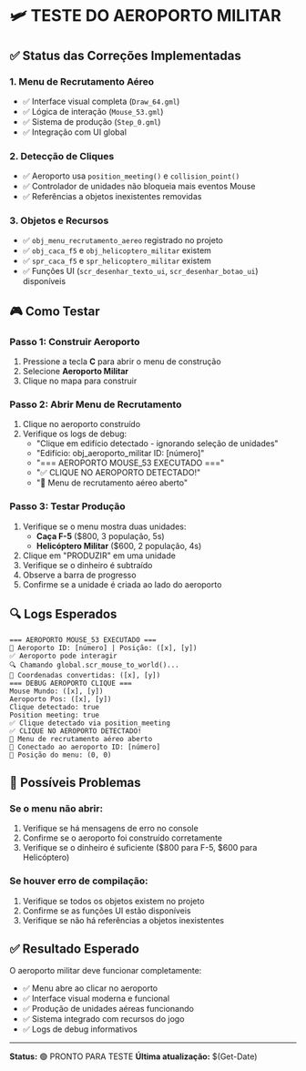 # 🛩️ TESTE DO AEROPORTO MILITAR

## ✅ Status das Correções Implementadas

### 1. **Menu de Recrutamento Aéreo**
- ✅ Interface visual completa (`Draw_64.gml`)
- ✅ Lógica de interação (`Mouse_53.gml`)
- ✅ Sistema de produção (`Step_0.gml`)
- ✅ Integração com UI global

### 2. **Detecção de Cliques**
- ✅ Aeroporto usa `position_meeting()` e `collision_point()`
- ✅ Controlador de unidades não bloqueia mais eventos Mouse
- ✅ Referências a objetos inexistentes removidas

### 3. **Objetos e Recursos**
- ✅ `obj_menu_recrutamento_aereo` registrado no projeto
- ✅ `obj_caca_f5` e `obj_helicoptero_militar` existem
- ✅ `spr_caca_f5` e `spr_helicoptero_militar` existem
- ✅ Funções UI (`scr_desenhar_texto_ui`, `scr_desenhar_botao_ui`) disponíveis

## 🎮 Como Testar

### Passo 1: Construir Aeroporto
1. Pressione a tecla **C** para abrir o menu de construção
2. Selecione **Aeroporto Militar**
3. Clique no mapa para construir

### Passo 2: Abrir Menu de Recrutamento
1. Clique no aeroporto construído
2. Verifique os logs de debug:
   - "Clique em edifício detectado - ignorando seleção de unidades"
   - "Edifício: obj_aeroporto_militar ID: [número]"
   - "=== AEROPORTO MOUSE_53 EXECUTADO ==="
   - "✅ CLIQUE NO AEROPORTO DETECTADO!"
   - "📱 Menu de recrutamento aéreo aberto"

### Passo 3: Testar Produção
1. Verifique se o menu mostra duas unidades:
   - **Caça F-5** ($800, 3 população, 5s)
   - **Helicóptero Militar** ($600, 2 população, 4s)
2. Clique em "PRODUZIR" em uma unidade
3. Verifique se o dinheiro é subtraído
4. Observe a barra de progresso
5. Confirme se a unidade é criada ao lado do aeroporto

## 🔍 Logs Esperados

```
=== AEROPORTO MOUSE_53 EXECUTADO ===
🎯 Aeroporto ID: [número] | Posição: ([x], [y])
✅ Aeroporto pode interagir
🔍 Chamando global.scr_mouse_to_world()...
📍 Coordenadas convertidas: ([x], [y])
=== DEBUG AEROPORTO CLIQUE ===
Mouse Mundo: ([x], [y])
Aeroporto Pos: ([x], [y])
Clique detectado: true
Position meeting: true
✅ Clique detectado via position_meeting
✅ CLIQUE NO AEROPORTO DETECTADO!
📱 Menu de recrutamento aéreo aberto
🔗 Conectado ao aeroporto ID: [número]
📍 Posição do menu: (0, 0)
```

## 🚨 Possíveis Problemas

### Se o menu não abrir:
1. Verifique se há mensagens de erro no console
2. Confirme se o aeroporto foi construído corretamente
3. Verifique se o dinheiro é suficiente ($800 para F-5, $600 para Helicóptero)

### Se houver erro de compilação:
1. Verifique se todos os objetos existem no projeto
2. Confirme se as funções UI estão disponíveis
3. Verifique se não há referências a objetos inexistentes

## ✅ Resultado Esperado

O aeroporto militar deve funcionar completamente:
- ✅ Menu abre ao clicar no aeroporto
- ✅ Interface visual moderna e funcional
- ✅ Produção de unidades aéreas funcionando
- ✅ Sistema integrado com recursos do jogo
- ✅ Logs de debug informativos

---

**Status:** 🟢 PRONTO PARA TESTE
**Última atualização:** $(Get-Date)
